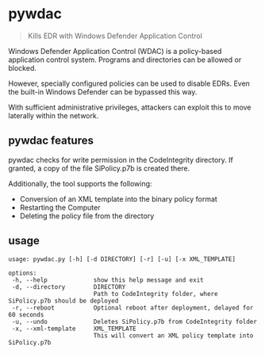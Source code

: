 # pywdac

> Kills EDR with Windows Defender Application Control

Windows Defender Application Control (WDAC) is a policy-based application control system. Programs and directories can be allowed or blocked.

However, specially configured policies can be used to disable EDRs. Even the built-in Windows Defender can be bypassed this way.

With sufficient administrative privileges, attackers can exploit this to move laterally within the network.

## pywdac features

pywdac checks for write permission in the CodeIntegrity directory. If granted, a copy of the file SiPolicy.p7b is created there.

Additionally, the tool supports the following:

- Conversion of an XML template into the binary policy format
- Restarting the Computer
- Deleting the policy file from the directory

## usage

```shell
usage: pywdac.py [-h] [-d DIRECTORY] [-r] [-u] [-x XML_TEMPLATE]

options:
 -h, --help             show this help message and exit
 -d, --directory        DIRECTORY
                        Path to CodeIntegrity folder, where SiPolicy.p7b should be deployed
 -r, --reboot           Optional reboot after deployment, delayed for 60 seconds
 -u, --undo             Deletes SiPolicy.p7b from CodeIntegrity folder
 -x, --xml-template     XML_TEMPLATE
                        This will convert an XML policy template into SiPolicy.p7b
```